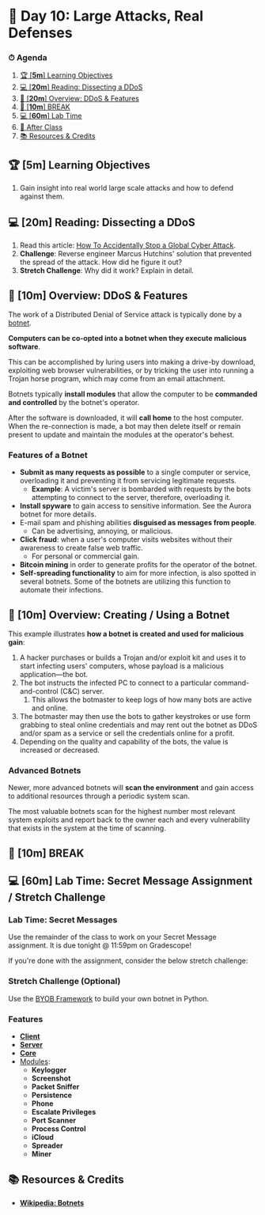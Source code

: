 # 📜 Day 10: Large Attacks, Real Defenses

### ⏱ Agenda

1. [🏆 [**5m**] Learning Objectives](#%f0%9f%8f%86-5m-learning-objectives)
2. [💻 [**20m**] Reading: Dissecting a DDoS](#%f0%9f%92%bb-20m-reading-dissecting-a-ddos)
3. [📖 [**20m**] Overview: DDoS & Features](#%f0%9f%93%96-10m-overview-ddos--features)
6. [🌴 [**10m**] BREAK](#%f0%9f%8c%b4-10m-break)
7. [💻 [**60m**] Lab Time](#%f0%9f%92%bb-60m-lab-time)
8. [🌃 After Class](#%f0%9f%8c%83-after-class)
9. [📚 Resources & Credits](#%f0%9f%93%9a-resources--credits)

## 🏆 [**5m**] Learning Objectives

1. Gain insight into real world large scale attacks and how to defend against them.

## 💻 [**20m**] Reading: Dissecting a DDoS

1. Read this article: [How To Accidentally Stop a Global Cyber Attack](https://www.malwaretech.com/2017/05/how-to-accidentally-stop-a-global-cyber-attacks.html).
2. **Challenge**: Reverse engineer Marcus Hutchins' solution that prevented the spread of the attack. How did he figure it out?
3. **Stretch Challenge**: Why did it work? Explain in detail.

## 📖 [**10m**] Overview: DDoS & Features

The work of a Distributed Denial of Service attack is typically done by a [botnet](https://en.wikipedia.org/wiki/Botnet).

**Computers can be co-opted into a botnet when they execute malicious software**.

This can be accomplished by luring users into making a drive-by download, exploiting web browser vulnerabilities, or by tricking the user into running a Trojan horse program, which may come from an email attachment.

Botnets typically **install modules** that allow the computer to be **commanded and controlled** by the botnet's operator.

After the software is downloaded, it will **call home** to the host computer. When the re-connection is made, a bot may then delete itself or remain present to update and maintain the modules at the operator's behest.

### Features of a Botnet

- **Submit as many requests as possible** to a single computer or service, overloading it and preventing it from servicing legitimate requests.
  - **Example**: A victim's server is bombarded with requests by the bots attempting to connect to the server, therefore, overloading it.
- **Install spyware** to gain access to sensitive information. See the Aurora botnet for more details.
- E-mail spam and phishing abilities **disguised as messages from people**.
  - Can be advertising, annoying, or malicious.
- **Click fraud**: when a user's computer visits websites without their awareness to create false web traffic.
  - For personal or commercial gain.
- **Bitcoin mining** in order to generate profits for the operator of the botnet.
- **Self-spreading functionality** to aim for more infection, is also spotted in several botnets. Some of the botnets are utilizing this function to automate their infections.

## 📖 [**10m**] Overview: Creating / Using a Botnet

This example illustrates **how a botnet is created and used for malicious gain**:

1. A hacker purchases or builds a Trojan and/or exploit kit and uses it to start infecting users' computers, whose payload is a malicious application—the bot.
2. The bot instructs the infected PC to connect to a particular command-and-control (C&C) server.
   1. This allows the botmaster to keep logs of how many bots are active and online.
3. The botmaster may then use the bots to gather keystrokes or use form grabbing to steal online credentials and may rent out the botnet as DDoS and/or spam as a service or sell the credentials online for a profit.
4. Depending on the quality and capability of the bots, the value is increased or decreased.

### Advanced Botnets

Newer, more advanced botnets will **scan the environment** and gain access to additional resources through a periodic system scan.

The most valuable botnets scan for the highest number most relevant system exploits and report back to the owner each and every vulnerability that exists in the system at the time of scanning.

## 🌴 [**10m**] BREAK

## 💻 [**60m**] Lab Time: Secret Message Assignment / Stretch Challenge

### Lab Time: Secret Messages

Use the remainder of the class to work on your Secret Message assignment. It is due tonight @ 11:59pm on Gradescope!

If you're done with the assignment, consider the below stretch challenge:

### Stretch Challenge (Optional)

Use the [BYOB Framework](https://github.com/malwaredllc/byob) to build your own botnet in Python.

### Features

- **[Client](https://github.com/malwaredllc/byob#client)**
- **[Server](https://github.com/malwaredllc/byob#server)**
- **[Core](https://github.com/malwaredllc/byob#core)**
- [Modules](https://github.com/malwaredllc/byob#modules):
  - **Keylogger**
  - **Screenshot**
  - **Packet Sniffer**
  - **Persistence**
  - **Phone**
  - **Escalate Privileges**
  - **Port Scanner**
  - **Process Control**
  - **iCloud**
  - **Spreader**
  - **Miner**

## 📚 Resources & Credits

- [**Wikipedia: Botnets**](https://en.wikipedia.org/wiki/Botnet)
